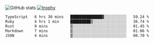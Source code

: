 ![GitHub stats](https://github-readme-stats.vercel.app/api?username=ksk001100&show_icons=true&theme=tokyonight)
[![trophy](https://github-profile-trophy.vercel.app/?username=ksk001100&theme=onedark)](https://github.com/ryo-ma/github-profile-trophy)

<!--START_SECTION:waka-->

```txt
TypeScript   6 hrs 30 mins   ██████████████▓░░░░░░░░░░   59.24 %
Ruby         4 hrs 1 min     █████████▒░░░░░░░░░░░░░░░   36.74 %
Rust         9 mins          ▒░░░░░░░░░░░░░░░░░░░░░░░░   01.45 %
Markdown     7 mins          ▒░░░░░░░░░░░░░░░░░░░░░░░░   01.06 %
JSON         4 mins          ▒░░░░░░░░░░░░░░░░░░░░░░░░   00.70 %
```

<!--END_SECTION:waka-->
